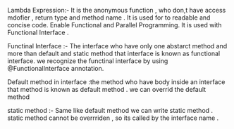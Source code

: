 Lambda Expression:- It is the anonymous function , who don,t have access mdofier , return type and method name .
                    It is used for to readable and concise code.
                    Enable Functional and Parallel Programming.
                    It is used with Functional Interface .

Functinal Interface :- The interface who have only one abstarct method and more than default and static method that interface is known as functional interface.
                       we recognize the functinal interface by using @FunctionalInterface annotation.


Default method in interface :the method who have body inside an interface that method is known as default method .
                             we can overrid the default method 

static method :- Same like default method we can write static method .
                 static method cannot be overrriden , so its called by the interface name .
                             
